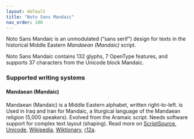 ```yaml
---
layout: default
title: "Noto Sans Mandaic"
nav_order: 100
---
```

Noto Sans Mandaic is an unmodulated (“sans serif”) design for texts in the historical Middle Eastern _Mandaean (Mandaic)_ script. 

Noto Sans Mandaic contains 132 glyphs, 7 OpenType features, and supports 37 characters from the Unicode block Mandaic.


### Supported writing systems


#### Mandaean (Mandaic)

Mandaean (Mandaic) is a Middle Eastern alphabet, written right-to-left. is Used in Iraq and Iran for Mandaic, a liturgical language of the Mandaean religion (5,000 speakers). Evolved from the Aramaic script. Needs software support for complex text layout (shaping). Read more on [ScriptSource](https://scriptsource.org/scr/Mand), [Unicode](https://www.unicode.org/versions/Unicode13.0.0/ch09.pdf#G46613), [Wikipedia](https://en.wikipedia.org/wiki/ISO_15924:Mand), [Wiktionary](https://en.wiktionary.org/wiki/Category:Mandaic_script), [r12a](https://r12a.github.io/scripts/links?iso=Mand).

